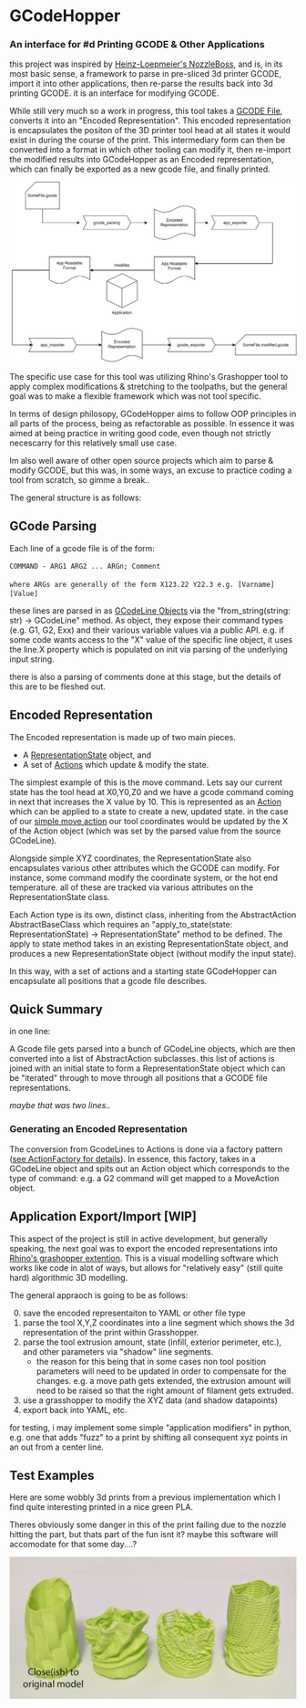# GCodeHopper
### An interface for #d Printing GCODE & Other Applications

this project was inspired by [Heinz-Loepmeier's NozzleBoss](https://github.com/Heinz-Loepmeier/nozzleboss), and is, in its most basic sense, a framework to parse in pre-sliced 3d printer GCODE, import it into other applications, then re-parse the results back into 3d printing GCODE. it is an interface for modifying GCODE.

While still very much so a work in progress, this tool takes a [GCODE File](https://all3dp.com/2/3d-printer-g-code-commands-list-tutorial/), converts it into an "Encoded Representation". This encoded representation is encapsulates the positon of the 3D printer tool head at all states it would exist in during the course of the print. This intermediary form can then be converted into a format in which other tooling can modify it, then re-import the modified results into GCodeHopper as an Encoded representation, which can finally be exported as a new gcode file, and finally printed.


![Workflow Diagram](diagrams/GCodeHopper_Structure.drawio.svg)

The specific use case for this tool was utilizing Rhino's Grashopper tool to apply complex modifications & stretching to the toolpaths, but the general goal was to make a flexible framework which was not tool specific.


In terms of design philosopy, GCodeHopper aims to follow OOP principles in all parts of the process, being as refactorable as possible. In essence it was aimed at being practice in writing good code, even though not strictly necescarry for this relatively small use case.

Im also well aware of other open source projects which aim to parse & modify GCODE, but this was, in some ways, an excuse to practice coding a tool from scratch, so gimme a break..

The general structure is as follows:

## GCode Parsing

Each line of a gcode file is of the form:

    COMMAND - ARG1 ARG2 ... ARGn; Comment

    where ARGs are generally of the form X123.22 Y22.3 e.g. [Varname][Value]

these lines are parsed in as [GCodeLine Objects](https://github.com/dyami0123/GCodeHopper/blob/main/src/gcodehopper/gcode_parsing/gcode_line.py) via the "from_string(string: str) -> GCodeLine" method. As object, they expose their command types (e.g. G1, G2, Exx) and their various variable values via a public API. e.g. if some code wants access to the "X" value of the specific line object, it uses the line.X property which is populated on init via parsing of the underlying input string.

there is also a parsing of comments done at this stage, but the details of this are to be fleshed out.

## Encoded Representation

The Encoded representation is made up of two main pieces. 
- A [RepresentationState](https://github.com/dyami0123/GCodeHopper/blob/main/src/gcodehopper/encoded_representation/representation_state.py) object, and
- A set of [Actions](https://github.com/dyami0123/GCodeHopper/blob/main/src/gcodehopper/encoded_representation/actions/abstract_action.py) which update & modify the state. 

The simplest example of this is the move command. Lets say our current state has the tool head at X0,Y0,Z0 and we have a gcode command coming in next that increases the X value by 10. This is represented as an [Action](https://github.com/dyami0123/GCodeHopper/blob/main/src/gcodehopper/encoded_representation/actions/abstract_action.py) which can be applied to a state to create a new, updated state. in the case of our [simple move action](https://github.com/dyami0123/GCodeHopper/blob/main/src/gcodehopper/encoded_representation/actions/move_action.py) our tool coordinates would be updated by the X of the Action object (which was set by the parsed value from the source GCodeLine).

Alongside simple XYZ coordinates, the RepresentationState also encapsulates various other attributes which the GCODE can modify. For instance, some command modify the coordinate system, or the hot end temperature. all of these are tracked via various attributes on the RepresentationState class.

Each Action type is its own, distinct class, inheriting from the AbstractAction AbstractBaseClass which requires an "apply_to_state(state: RepresentationState) -> RepresentationState" method to be defined. The apply to state method takes in an existing RepresentationState object, and produces a new RepresentationState object (without modify the input state).

In this way, with a set of actions and a starting state GCodeHopper can encapsulate all positions that a gcode file describes.


## Quick Summary

in one line:

A Gcode file gets parsed into a bunch of GCodeLine objects, which are then converted into a list of AbstractAction subclasses. this list of actions is joined with an initial state to form a RepresentationState object which can be "iterated" through to move through all positions that a GCODE file representations.

*maybe that was two lines..*


### Generating an Encoded Representation

The conversion from GcodeLines to Actions is done via a factory pattern ([see ActionFactory for details](https://github.com/dyami0123/GCodeHopper/blob/main/src/gcodehopper/gcode_parsing/action_factory.py)). In essence, this factory, takes in a GCodeLine object and spits out an Action object which corresponds to the type of command: e.g. a G2 command will get mapped to a MoveAction object.

## Application Export/Import [WIP]

This aspect of the project is still in active development, but generally speaking, the next goal was to export the encoded representations into [Rhino's grashopper extention](https://www.grasshopper3d.com/). This is a visual modelling software which works like code in alot of ways, but allows for "relatively easy" (still quite hard) algorithmic 3D modelling.

The general appraoch is going to be as follows:

0. save the encoded representaiton to YAML or other file type
1. parse the tool X,Y,Z coordinates into a line segment which shows the 3d representation of the print within Grasshopper.
2. parse the tool extrusion amount, state (infill, exterior perimeter, etc.), and other parameters via "shadow" line segments.
    - the reason for this being that in some cases non tool position parameters will need to be updated in order to compensate for the changes. e.g. a move path gets extended, the extrusion amount will need to be raised so that the right amount of filament gets extruded.
3. use a grasshopper to modify the XYZ data (and shadow datapoints)
4. export back into YAML, etc.


for testing, i may implement some simple "application modifiers" in python, e.g. one that adds "fuzz" to a print by shifting all consequent xyz points in an out from a center line.


## Test Examples

Here are some wobbly 3d prints from a previous implementation which I find quite interesting printed in a nice green PLA. 

Theres obviously some danger in this of the print failing due to the nozzle hitting the part, but thats part of the fun isnt it? maybe this software will accomodate for that some day....?

![Example Prints](diagrams/examples.png)
